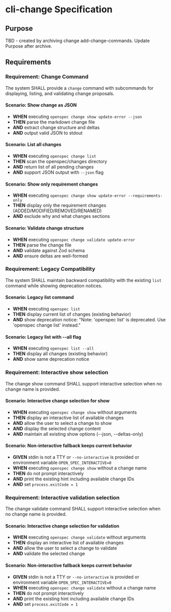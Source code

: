 # cli-change Specification

## Purpose
TBD - created by archiving change add-change-commands. Update Purpose after archive.
## Requirements
### Requirement: Change Command

The system SHALL provide a `change` command with subcommands for displaying, listing, and validating change proposals.

#### Scenario: Show change as JSON

- **WHEN** executing `openspec change show update-error --json`
- **THEN** parse the markdown change file
- **AND** extract change structure and deltas
- **AND** output valid JSON to stdout

#### Scenario: List all changes

- **WHEN** executing `openspec change list`
- **THEN** scan the openspec/changes directory
- **AND** return list of all pending changes
- **AND** support JSON output with `--json` flag

#### Scenario: Show only requirement changes

- **WHEN** executing `openspec change show update-error --requirements-only`
- **THEN** display only the requirement changes (ADDED/MODIFIED/REMOVED/RENAMED)
- **AND** exclude why and what changes sections

#### Scenario: Validate change structure

- **WHEN** executing `openspec change validate update-error`
- **THEN** parse the change file
- **AND** validate against Zod schema
- **AND** ensure deltas are well-formed

### Requirement: Legacy Compatibility

The system SHALL maintain backward compatibility with the existing `list` command while showing deprecation notices.

#### Scenario: Legacy list command

- **WHEN** executing `openspec list`
- **THEN** display current list of changes (existing behavior)
- **AND** show deprecation notice: "Note: 'openspec list' is deprecated. Use 'openspec change list' instead."

#### Scenario: Legacy list with --all flag

- **WHEN** executing `openspec list --all`
- **THEN** display all changes (existing behavior)
- **AND** show same deprecation notice

### Requirement: Interactive show selection

The change show command SHALL support interactive selection when no change name is provided.

#### Scenario: Interactive change selection for show

- **WHEN** executing `openspec change show` without arguments
- **THEN** display an interactive list of available changes
- **AND** allow the user to select a change to show
- **AND** display the selected change content
- **AND** maintain all existing show options (--json, --deltas-only)

#### Scenario: Non-interactive fallback keeps current behavior

- **GIVEN** stdin is not a TTY or `--no-interactive` is provided or environment variable `OPEN_SPEC_INTERACTIVE=0`
- **WHEN** executing `openspec change show` without a change name
- **THEN** do not prompt interactively
- **AND** print the existing hint including available change IDs
- **AND** set `process.exitCode = 1`

### Requirement: Interactive validation selection

The change validate command SHALL support interactive selection when no change name is provided.

#### Scenario: Interactive change selection for validation

- **WHEN** executing `openspec change validate` without arguments
- **THEN** display an interactive list of available changes
- **AND** allow the user to select a change to validate
- **AND** validate the selected change

#### Scenario: Non-interactive fallback keeps current behavior

- **GIVEN** stdin is not a TTY or `--no-interactive` is provided or environment variable `OPEN_SPEC_INTERACTIVE=0`
- **WHEN** executing `openspec change validate` without a change name
- **THEN** do not prompt interactively
- **AND** print the existing hint including available change IDs
- **AND** set `process.exitCode = 1`

